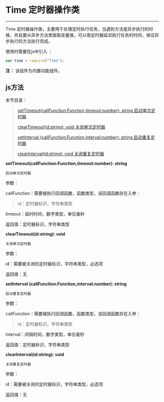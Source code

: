 # Time 定时器操作类

----------

Time 定时器操作类，主要用于处理定时执行任务，当遇到方法是异步执行的时候，并且要从异步方法里面取变量值，可以用定时器延迟执行任务的时间，保证异步执行的方法执行完成。


使用时需要在js中引入 ：

```javascript
var time = require("Time"); 
```

**注：** 该组件为内置功能组件。

<h2 id="cid_1">js方法</h2>  

本节目录：

>[ setTimeout(callFunction:Function,timeout:number): string   启动单次定时器 ](#ff_0)
> 
> [ clearTimeout(id:string): void  关闭单次定时器 ](#ff_1)
>
>[ setInterval (callFunction:Function,interval:number): string   启动重复定时器  ](#ff_2)
>
> [clearInterval(id:string): void  关闭重复定时器 ](#ff_3)




<span id="ff_0">**setTimeout(callFunction:Function,timeout:number): string**</span>  

<code>启动单次定时器</code>    

参数：  

callFunction：需要被执行回调函数，函数类型，该回调函数存在入参：  

>  id：定时器标识，字符串类型

timeout：延时时间，数字类型，单位毫秒  

返回值：定时器标识，字符串类型




<span id="ff_1">**clearTimeout(id:string): void**</span>  

<code>关闭单次定时器</code>

参数：  

id：需要被关闭的定时器标识，字符串类型，必选项  

返回值：无



<span id="ff_2">**setInterval (callFunction:Function,interval:number): string**</span>  

<code>启动重复定时器</code>   

参数：  

callFunction：需要被执行回调函数，函数类型，该回调函数存在入参：  

> id：定时器标识，字符串类型

interval：间隔时间，数字类型，单位毫秒  

返回值：定时器标识，字符串类型


<span id="ff_3">**clearInterval(id:string): void**</span>  

<code>关闭重复定时器</code>  

参数：  

id：需要被关闭的定时器标识，字符串类型，必选项  

返回值：无